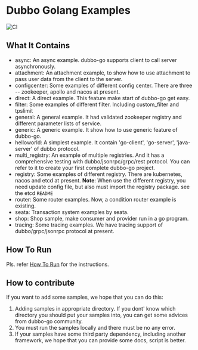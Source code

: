 # Dubbo Golang Examples

![CI](https://github.com/apache/dubbo-go-samples/workflows/CI/badge.svg)

## What It Contains

* async: An async example. dubbo-go supports client to call server asynchronously.
* attachment: An attachment example, to show how to use attachment to pass user data from the client to the server.  
* configcenter: Some examples of different config center. There are three -- zookeeper, apollo and nacos at present.
* direct: A direct example. This feature make start of dubbo-go get easy.
* filter: Some examples of different filter. Including custom_filter and tpslimit
* general: A general example. It had validated zookeeper registry and different parameter lists of service.
* generic: A generic example. It show how to use generic feature of dubbo-go.
* helloworld: A simplest example. It contain 'go-client', 'go-server', 'java-server' of dubbo protocol. 
* multi_registry: An example of multiple registries.
  And it has a comprehensive testing with dubbo/jsonrpc/grpc/rest protocol. You can refer to it to create your first complete dubbo-go project.
* registry: Some examples of different registry. There are kubernetes, nacos and etcd at present. **Note**: When use the different registry, you need update config file, but also must import the registry package. see the etcd `README`
* router: Some router examples. Now, a condition router example is existing. 
* seata: Transaction system examples by seata.
* shop: Shop sample, make consumer and provider run in a go program.
* tracing: Some tracing examples. We have tracing support of dubbo/grpc/jsonrpc protocol at present. 

## How To Run

Pls. refer [How To Run](HOWTO.md) for the instructions.

## How to contribute

If you want to add some samples, we hope that you can do this:
1. Adding samples in appropriate directory. If you dont' know which directory you should put your samples into, you can get some advices from dubbo-go community.
2. You must run the samples locally and there must be no any error.
3. If your samples have some third party dependency, including another framework, we hope that you can provide some docs, script is better.
